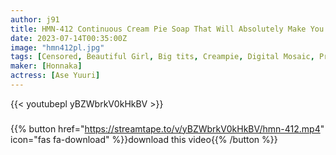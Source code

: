 ```yaml
---
author: j91
title: HMN-412 Continuous Cream Pie Soap That Will Absolutely Make You Fire Continuously Yuri Aise
date: 2023-07-14T00:35:00Z
image: "hmn412pl.jpg"
tags: [Censored, Beautiful Girl, Big tits, Creampie, Digital Mosaic, Prostitutes, Solowork, Titty fuck]
maker: [Honnaka]
actress: [Ase Yuuri]
---
```



{{< youtubepl yBZWbrkV0kHkBV >}}
###

{{% button href="https://streamtape.to/v/yBZWbrkV0kHkBV/hmn-412.mp4" icon="fas fa-download" %}}download this video{{% /button %}}

